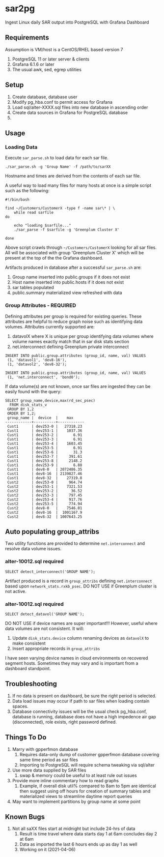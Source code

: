 # sar2pg
Ingest Linux daily SAR output into PostgreSQL with Grafana Dashboard

## Requirements

Assumption is VM/host is a CentOS/RHEL based version 7

1. PostgreSQL 11 or later server & clients 
1. Grafana 6.1.6 or later
1. The usual awk, sed, egrep utilities


## Setup

1. Create database, database user
1. Modify pg_hba.conf to permit access for Grafana
1. Load sql/alter-XXXX.sql files into new database in ascending order
1. Create data sources in Grafana for PostgreSQL database
1. 


## Usage

### Loading Data

Execute `sar_parse.sh` to load data for each sar file.
```
./sar_parse.sh -g 'Group Name' -f /path/to/sarXX
```
Hostname and times are derived from the contents of each sar file.

A useful way to load many files for many hosts at once is a simple script such as the following:
```
#!/bin/bash

find ~/Customers/CustomerX -type f -name sar\* | \
	while read sarfile
do

	echo "loading $sarfile..."
	./sar_parse -f $sarfile -g 'Greenplum Cluster X'

done
```
Above script crawls through `~/Customers/CustomerX` looking for all sar files.  All will be associated with group 'Greenplum Cluster X' which will be present at the top of the the Grafana dashboard.

Artifacts produced in database after a successful `sar_parse.sh` are:
1. Group name inserted into public.groups if it does not exist
1. Host name inserted into public.hosts if it does not exist
1. sar tables populated
1. public.summary materialized view refreshed with data



### Group Attributes - REQUIRED

Defining attributes per group is required for existing queries.  These attributes are helpful to reduce graph noise such as identifying data volumes.  Attributes currently supported are:
1. datavolX where X is unique per group identifying data volumes where volume names exactly match that in sar disk stats section
1. net.interconnect defining Greenplum private interconnect

```
INSERT INTO public.group.attributes (group_id, name, val) VALUES
 (1, 'datavol1', 'dev8-16'),
 (1, 'datavol2', 'dev8-32');

INSERT INTO public.group.attributes (group_id, name, val) VALUES
 (1, 'net.interconnect', 'bond0');
```

If data volume(s) are not known, once sar files are ingested they can be easily found with the query:
```
SELECT group_name,device,max(rd_sec_psec)
  FROM disk_stats_v
 GROUP BY 1,2
 ORDER BY 1,2;
 group_name |  device  |    max
------------+----------+------------
 Cust1      | dev253-0 |   27318.23
 Cust1      | dev253-1 |    1037.36
 Cust1      | dev253-2 |       6.91
 Cust1      | dev253-3 |       6.91
 Cust1      | dev253-4 |    1603.45
 Cust1      | dev253-5 |       6.91
 Cust1      | dev253-6 |       31.3
 Cust1      | dev253-7 |     391.61
 Cust1      | dev253-8 |     2148.2
 Cust1      | dev253-9 |       6.88
 Cust1      | dev8-0   | 2072486.35
 Cust1      | dev8-16  | 2139827.46
 Cust1      | dev8-32  |    27319.8
 Cust2      | dev253-0 |     964.74
 Cust2      | dev253-1 |    7321.53
 Cust2      | dev253-2 |      36.52
 Cust2      | dev253-3 |     797.45
 Cust2      | dev253-4 |     917.76
 Cust2      | dev253-5 |     774.94
 Cust2      | dev8-0   |    7546.01
 Cust2      | dev8-16  |  1001167.9
 Cust2      | dev8-32  | 1007643.25
```

## Auto populating group_attribs

Two utility functions are provided to determine `net.interconnect` and resolve data volume issues.

### alter-10012.sql required
```
SELECT detect_interconnect('GROUP NAME');
```
Artifact produced is a record in `group_attribs` defining `net.interconnect` based upon `network_stats.rxkb_psec`.  DO NOT USE if Greenplum cluster is not active.


### alter-10012.sql required
```
SELECT detect_datavol('GROUP NAME');
```
DO NOT USE if device names are super important!!!  However, useful where data volumes are not consistent.  It will:
1. Update `disk_stats.device` column renaming devices as `datavolX` to make consistent
1. Insert appropriate records in `group_attribs`

I have seen varying device names in cloud environments on recovered segment hosts.  Sometimes they may vary and is important from a dashboard standpoint.


## Troubleshooting

1. If no data is present on dashboard, be sure the right period is selected.
1. Data load issues may occur if path to sar files when loading contain spaces.
1. Database connectivity issues will be the usual check pg_hba.conf, database is running, database does not have a high impedence air gap (disconnected), role exists, right password defined.


## Things To Do

1. Marry with gpperfmon database
   1. Requires data-only dump of customer gpperfmon database covering same time period as sar files
   1. Importing to PostgreSQL will require schema tweaking via sql/alter
1. Use more data supplied by SAR files
   1. swap & memory could be useful to at least rule out issues
1. Provide more inline commentary how to read graphs
   1. Example, if overall disk util% compared to 8am to 5pm are identical then suggest using off hours for creation of summary tables and materialized views to streamline daytime report queries
1. May want to implement partitions by group name at some point


## Known Bugs

1. Not all saXX files start at midnight but include 24-hrs of data
   1. Result is time travel where data starts day 1 at 6am concludes day 2 at 6am
   1. Data as imported the last 6 hours ends up as day 1 as well
   1. Working on it (2021-04-06)
